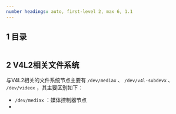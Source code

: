 ```yaml
---
number headings: auto, first-level 2, max 6, 1.1
---
```

## 1 目录

```toc
```

## 2 V4L2相关文件系统

与V4L2相关的文件系统节点主要有 `/dev/mediax` 、 `/dev/v4l-subdevx` 、 `/dev/videox` ，其主要区别如下：
- `/dev/mediax` ：媒体控制器节点
- 